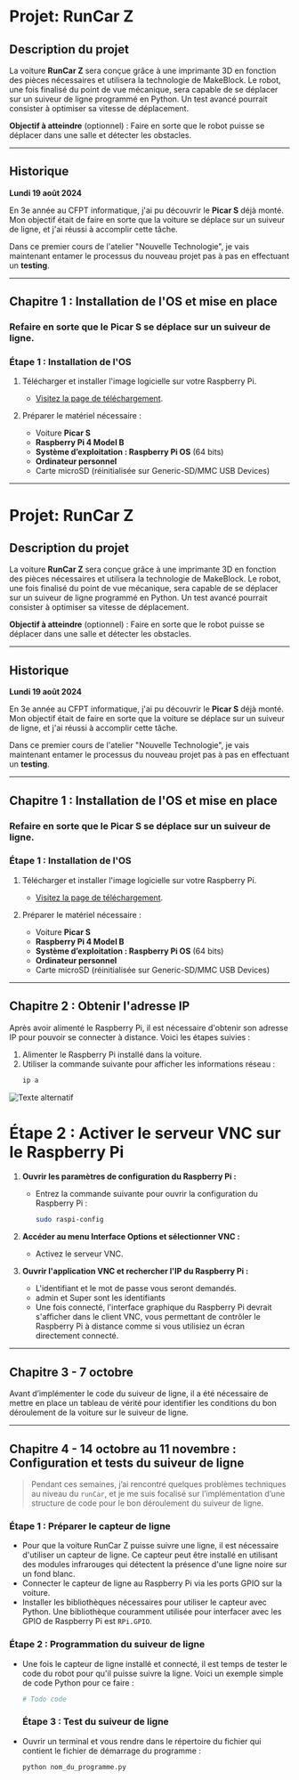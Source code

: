 # Projet: RunCar Z

## Description du projet
La voiture **RunCar Z** sera conçue grâce à une imprimante 3D en fonction des pièces nécessaires et utilisera la technologie de MakeBlock. Le robot, une fois finalisé du point de vue mécanique, sera capable de se déplacer sur un suiveur de ligne programmé en Python. Un test avancé pourrait consister à optimiser sa vitesse de déplacement.

**Objectif à atteindre** (optionnel) : Faire en sorte que le robot puisse se déplacer dans une salle et détecter les obstacles.

---

## Historique
**Lundi 19 août 2024**

En 3e année au CFPT informatique, j'ai pu découvrir le **Picar S** déjà monté. Mon objectif était de faire en sorte que la voiture se déplace sur un suiveur de ligne, et j'ai réussi à accomplir cette tâche.

Dans ce premier cours de l'atelier "Nouvelle Technologie", je vais maintenant entamer le processus du nouveau projet pas à pas en effectuant un **testing**.

---

## Chapitre 1 : Installation de l'OS et mise en place

### Refaire en sorte que le Picar S se déplace sur un suiveur de ligne.

### Étape 1 : Installation de l'OS
1. Télécharger et installer l'image logicielle sur votre Raspberry Pi.
   - [Visitez la page de téléchargement](https://www.raspberrypi.org/software/).
   
2. Préparer le matériel nécessaire :
   - Voiture **Picar S**
   - **Raspberry Pi 4 Model B**
   - **Système d’exploitation : Raspberry Pi OS** (64 bits)
   - **Ordinateur personnel**
   - Carte microSD (réinitialisée sur Generic-SD/MMC USB Devices)

---
# Projet: RunCar Z

## Description du projet
La voiture **RunCar Z** sera conçue grâce à une imprimante 3D en fonction des pièces nécessaires et utilisera la technologie de MakeBlock. Le robot, une fois finalisé du point de vue mécanique, sera capable de se déplacer sur un suiveur de ligne programmé en Python. Un test avancé pourrait consister à optimiser sa vitesse de déplacement.

**Objectif à atteindre** (optionnel) : Faire en sorte que le robot puisse se déplacer dans une salle et détecter les obstacles.

---

## Historique
**Lundi 19 août 2024**

En 3e année au CFPT informatique, j'ai pu découvrir le **Picar S** déjà monté. Mon objectif était de faire en sorte que la voiture se déplace sur un suiveur de ligne, et j'ai réussi à accomplir cette tâche.

Dans ce premier cours de l'atelier "Nouvelle Technologie", je vais maintenant entamer le processus du nouveau projet pas à pas en effectuant un **testing**.

---

## Chapitre 1 : Installation de l'OS et mise en place

### Refaire en sorte que le Picar S se déplace sur un suiveur de ligne.

### Étape 1 : Installation de l'OS
1. Télécharger et installer l'image logicielle sur votre Raspberry Pi.
   - [Visitez la page de téléchargement](https://www.raspberrypi.org/software/).
   
2. Préparer le matériel nécessaire :
   - Voiture **Picar S**
   - **Raspberry Pi 4 Model B**
   - **Système d’exploitation : Raspberry Pi OS** (64 bits)
   - **Ordinateur personnel**
   - Carte microSD (réinitialisée sur Generic-SD/MMC USB Devices)

---

## Chapitre 2 : Obtenir l'adresse IP

Après avoir alimenté le Raspberry Pi, il est nécessaire d'obtenir son adresse IP pour pouvoir se connecter à distance. Voici les étapes suivies :

1. Alimenter le Raspberry Pi installé dans la voiture.
2. Utiliser la commande suivante pour afficher les informations réseau :
   ```bash
   ip a
![Texte alternatif]()

# Étape 2 : Activer le serveur VNC sur le Raspberry Pi

1. **Ouvrir les paramètres de configuration du Raspberry Pi :**
   - Entrez la commande suivante pour ouvrir la configuration du Raspberry Pi :
     ```bash
     sudo raspi-config
     ```
   
2. **Accéder au menu Interface Options et sélectionner VNC :**
   - Activez le serveur VNC.

3. **Ouvrir l'application VNC et rechercher l'IP du Raspberry Pi :**
   - L'identifiant et le mot de passe vous seront demandés.
   - admin et Super sont les identifiants
   - Une fois connecté, l'interface graphique du Raspberry Pi devrait s'afficher dans le client VNC, vous permettant de contrôler le Raspberry Pi à distance comme si vous utilisiez un écran directement connecté.

---

## Chapitre 3 - 7 octobre

Avant d’implémenter le code du suiveur de ligne, il a été nécessaire de mettre en place un tableau de vérité pour identifier les conditions du bon déroulement de la voiture sur le suiveur de ligne.

---

## Chapitre 4 - 14 octobre au 11 novembre : Configuration et tests du suiveur de ligne

> Pendant ces semaines, j’ai rencontré quelques problèmes techniques au niveau du `runCar`, et je me suis focalisé sur l’implémentation d’une structure de code pour le bon déroulement du suiveur de ligne.

### Étape 1 : Préparer le capteur de ligne

- Pour que la voiture RunCar Z puisse suivre une ligne, il est nécessaire d'utiliser un capteur de ligne. Ce capteur peut être installé en utilisant des modules infrarouges qui détectent la présence d'une ligne noire sur un fond blanc.
- Connecter le capteur de ligne au Raspberry Pi via les ports GPIO sur la voiture.
- Installer les bibliothèques nécessaires pour utiliser le capteur avec Python. Une bibliothèque couramment utilisée pour interfacer avec les GPIO de Raspberry Pi est `RPi.GPIO`.

### Étape 2 : Programmation du suiveur de ligne

- Une fois le capteur de ligne installé et connecté, il est temps de tester le code du robot pour qu'il puisse suivre la ligne. Voici un exemple simple de code Python pour ce faire :
  
  ```python
  # Todo code
  ```
  ### Étape 3 : Test du suiveur de ligne
 - Ouvrir un terminal et vous rendre dans le répertoire du fichier qui contient le fichier de démarrage du programme :
   ```bash
   python nom_du_programme.py
   ```
  
